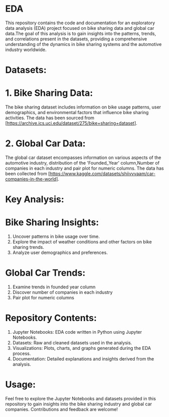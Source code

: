# EDA
This repository contains the code and documentation for an exploratory data analysis (EDA) project focused on bike sharing data and global car data.The goal of this analysis is to gain insights into the patterns, trends, and correlations present in the datasets, providing a comprehensive understanding of the dynamics in bike sharing systems and the automotive industry worldwide.

# Datasets:
# 1. Bike Sharing Data:
The bike sharing dataset includes information on bike usage patterns, user demographics, and environmental factors that influence bike sharing activities. The data has been sourced from [https://archive.ics.uci.edu/dataset/275/bike+sharing+dataset].

# 2. Global Car Data:
The global car dataset encompasses information on various aspects of the automotive industry, distribution of the 'Founded_Year' column,Number of companies in each industry and pair plot for numeric columns. The data has been collected from [https://www.kaggle.com/datasets/shiivvvaam/car-companies-in-the-world].

# Key Analysis:
# Bike Sharing Insights:
1. Uncover patterns in bike usage over time.
2. Explore the impact of weather conditions and other factors on bike sharing trends.
3. Analyze user demographics and preferences.

# Global Car Trends:
1. Examine trends in founded year column
2. Discover number of companies in each industry 
3. Pair plot for numeric columns

# Repository Contents:
1. Jupyter Notebooks: EDA code written in Python using Jupyter Notebooks.
2. Datasets: Raw and cleaned datasets used in the analysis.
3. Visualizations: Plots, charts, and graphs generated during the EDA process.
4. Documentation: Detailed explanations and insights derived from the analysis.

# Usage:
Feel free to explore the Jupyter Notebooks and datasets provided in this repository to gain insights into the bike sharing industry and global car companies. Contributions and feedback are welcome!
